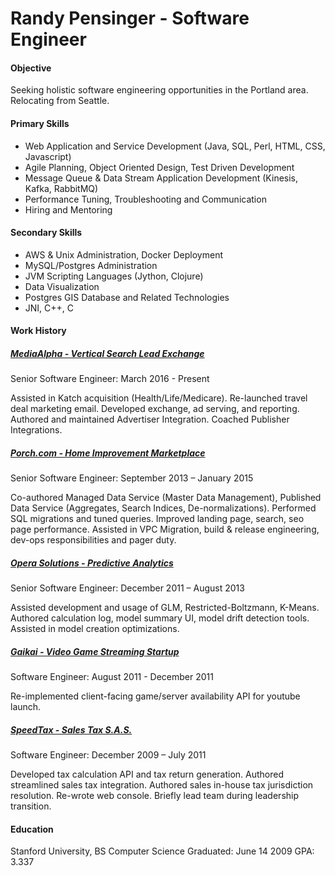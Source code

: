 # Randy Pensinger - Software Engineer

#### Objective
Seeking holistic software engineering opportunities in the Portland area. Relocating from Seattle.

#### Primary Skills
* Web Application and Service Development (Java, SQL, Perl, HTML, CSS, Javascript)
* Agile Planning, Object Oriented Design, Test Driven Development
* Message Queue & Data Stream Application Development (Kinesis, Kafka, RabbitMQ)
* Performance Tuning, Troubleshooting and Communication
* Hiring and Mentoring

#### Secondary Skills
* AWS & Unix Administration, Docker Deployment
* MySQL/Postgres Administration
* JVM Scripting Languages (Jython, Clojure)
* Data Visualization
* Postgres GIS Database and Related Technologies
* JNI, C++, C

#### Work History

##### [MediaAlpha - Vertical Search Lead Exchange](https://www.linkedin.com/company/mediaalpha/)
Senior Software Engineer: March 2016 - Present


Assisted in Katch acquisition (Health/Life/Medicare).
Re-launched travel deal marketing email.
Developed exchange, ad serving, and reporting.
Authored and maintained Advertiser Integration. Coached Publisher Integrations.

##### [Porch.com - Home Improvement Marketplace](https://www.linkedin.com/company/porch)
Senior Software Engineer: September 2013 – January 2015


Co-authored Managed Data Service (Master Data Management), Published Data Service (Aggregates, Search Indices, De-normalizations).
Performed SQL migrations and tuned queries.
Improved landing page, search, seo page performance.
Assisted in VPC Migration, build & release engineering, dev-ops responsibilities and pager duty.  

##### [Opera Solutions - Predictive Analytics](https://www.linkedin.com/company/opera-solutions)
Senior Software Engineer: December 2011 – August 2013 


Assisted development and usage of GLM, Restricted-Boltzmann, K-Means.
Authored calculation log, model summary UI, model drift detection tools. Assisted in model creation optimizations.

##### [Gaikai - Video Game Streaming Startup](https://www.linkedin.com/company/gaikai)
Software Engineer: August 2011 - December 2011


Re-implemented client-facing game/server availability API for youtube launch.

##### [SpeedTax - Sales Tax S.A.S.](https://www.linkedin.com/company/449422/)
Software Engineer: December 2009 – July 2011 


Developed tax calculation API and tax return generation.
Authored streamlined sales tax integration.
Authored sales in-house tax jurisdiction resolution.
Re-wrote web console. Briefly lead team during leadership transition.

#### Education
Stanford University, BS Computer Science
Graduated: June 14 2009 
GPA: 3.337
